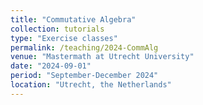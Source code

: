 ```yaml
---
title: "Commutative Algebra"
collection: tutorials
type: "Exercise classes"
permalink: /teaching/2024-CommAlg
venue: "Mastermath at Utrecht University"
date: "2024-09-01"
period: "September-December 2024"
location: "Utrecht, the Netherlands"
---
```

